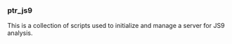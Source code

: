 
### ptr_js9

This is a collection of scripts used to initialize and manage a server for JS9 analysis. 

